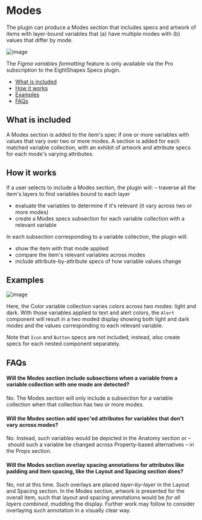 # Modes

The plugin can produce a Modes section that includes specs and artwork of items with layer-bound variables that (a) have multiple modes with (b) values that differ by mode.

![image](https://github.com/EightShapes/specs-plugin/assets/1165904/0c7e6e23-14f7-44c9-80b7-3ec4d2bb6083)

The *Figma variables formatting* feature is only available via the Pro subscription to the EightShapes Specs plugin.

* [What is included](#whatisincluded)
* [How it works](#howitworks)
* [Examples](#examples)
* [FAQs](#faqs)

## What is included <a id="whatisincluded"></a>

A Modes section is added to the item's spec if one or more variables with values that vary over two or more modes. A section is added for each matched variable collection, with an exhibit of artwork and attribute specs for each mode's varying attributes.

## How it works <a id="howitworks"></a>

If a user selects to include a Modes section, the plugin will:
– traverse all the item's layers to find variables bound to each layer
- evaluate the variables to determine if it's relevant (it vary across two or more modes)
- create a Modes specs subsection for each variable collection with a relevant variable

In each subsection corresponding to a variable collection, the plugin will:
- show the item with that mode applied
- compare the item's relevant variables across modes
- include attribute-by-attribute specs of how variable values change

## Examples <a id="examples"></a>

![image](https://github.com/EightShapes/specs-plugin/assets/1165904/e6aae829-98eb-434f-892a-5084142c2a90)

Here, the Color variable collection varies colors across two modes: light and dark. With those variables applied to text and alert colors, the `Alert` component will result in a two moded display showing both light and dark modes and the values corresponding to each relevant variable.

Note that `Icon` and `Button` specs are not included; instead, _also_ create specs for each nested component separately.

## FAQs <a id="faqs"></a>

#### Will the Modes section include subsections when a variable from a variable collection with one mode are detected?

No. The Modes section will only include a subsection for a variable collection when that collection has two or more modes.

#### Will the Modes section add spec'ed attributes for variables that don't vary across modes?

No. Instead, such variables would be depicted in the Anatomy section or – should such a variable be changed across Property-based alternatives – in the Props section.

#### Will the Modes section overlay spacing annotations for attributes like padding and item spacing, like the Layout and Spacing section does?

No, not at this time. Such overlays are placed _layer-by-layer_ in the Layout and Spacing section. In the Modes section, artwork is presented for the overall item, such that layout and spacing annotations would be _for all layers combined_, muddling the display. Further work may follow to consider overlaying such annotation in a visually clear way.
